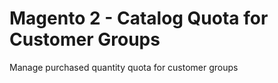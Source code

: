 # Magento 2 - Catalog Quota for Customer Groups
Manage purchased quantity quota for customer groups
